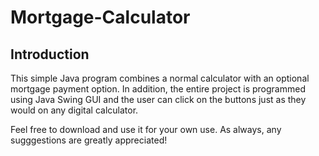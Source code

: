 # Mortgage-Calculator

## Introduction

This simple Java program combines a normal calculator with an optional mortgage payment option. In addition, the entire project is programmed using Java Swing GUI and the user can click on the buttons just as they would on any digital calculator.

Feel free to download and use it for your own use. As always, any sugggestions are greatly appreciated!
